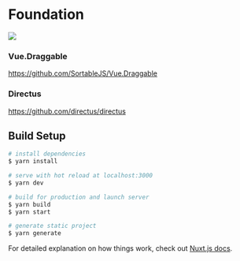 # Foundation

![](assets/20211012_120454_foundation_editor.png)

### Vue.Draggable

https://github.com/SortableJS/Vue.Draggable

### Directus

https://github.com/directus/directus

## Build Setup

```bash
# install dependencies
$ yarn install

# serve with hot reload at localhost:3000
$ yarn dev

# build for production and launch server
$ yarn build
$ yarn start

# generate static project
$ yarn generate
```

For detailed explanation on how things work, check out [Nuxt.js docs](https://nuxtjs.org).
